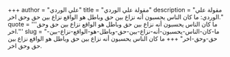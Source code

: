 +++
author = "علي الوردي"
title = "مقولة علي الوردي"
description = "مقولة علي الوردي: ما كان الناس يحسبون أنه نزاع بين حق وباطل هو الواقع نزاع بين حق وحق اخر."
quote = '''ما كان الناس يحسبون أنه نزاع بين حق وباطل هو الواقع نزاع بين حق وحق اخر.'''
slug = "ما-كان-الناس-يحسبون-أنه-نزاع-بين-حق-وباطل-هو-الواقع-نزاع-بين-حق-وحق-اخر"
+++
ما كان الناس يحسبون أنه نزاع بين حق وباطل هو الواقع نزاع بين حق وحق اخر.
